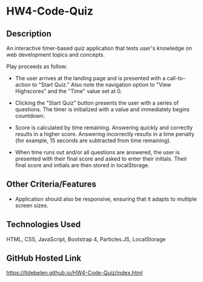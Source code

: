# HW4-Code-Quiz

## Description
An interactive timer-based quiz application that tests user's knowledge on web development topics and concepts.

Play proceeds as follow:

* The user arrives at the landing page and is presented with a call-to-action to "Start Quiz." Also note the navigation option to "View Highscores" and the "Time" value set at 0.

* Clicking the "Start Quiz" button presents the user with a series of questions. The timer is initialized with a value and immediately begins countdown.

* Score is calculated by time remaining. Answering quickly and correctly results in a higher score. Answering incorrectly results in a time penalty (for example, 15 seconds are subtracted from time remaining).

* When time runs out and/or all questions are answered, the user is presented with their final score and asked to enter their initials. Their final score and initials are then stored in localStorage.

## Other Criteria/Features
* Application should also be responsive, ensuring that it adapts to multiple screen sizes.

## Technologies Used
HTML, CSS, JavaScript, Bootstrap 4, Particles.JS, LocalStorage

## GitHub Hosted Link
https://ltdebelen.github.io/HW4-Code-Quiz/index.html
